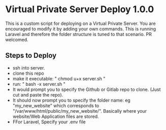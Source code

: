 # Virtual Private Server Deploy 1.0.0
This is a custom script for deploying on a Virtual Private Server. You are encouraged to modify it by adding your own commands. This is running Laravel and therefore the folder structure is tuned to that scenario. PR welcomed.

## Steps to Deploy 

- ssh into server. 
- clone this repo
- make it executable: " chmod u+x server.sh "
- run: " bash -x server.sh "
- It would prompt you to specify the Github or Gitlab repo to clone. (Just cut and paste the repo).
- It should now prompt you to specify the folder name: eg "my_new_website" which corresponds to "/var/www/html/public/my_new_website/". Basically where your website/Web Application files are stored.
- FFor Laravel, Specify your .env file


<!-- 
- Bullet point 3

Paragraph of text. Lorem ipsum dolor sit amet, consectetur adipiscing elit. Donec eget tincidunt massa. Integer in mauris est. Aenean sit amet elit nec sapien fringilla eleifend. In hac habitasse platea dictumst. Nam vitae lorem a nisl dictum tincidunt.

### Another subsection

1. Numbered item 1
2. Numbered item 2
3. Numbered item 3

Paragraph of text. Lorem ipsum dolor sit amet, consectetur adipiscing elit. Donec eget tincidunt massa. Integer in mauris est. Aenean sit amet elit nec sapien fringilla eleifend. In hac habitasse platea dictumst. Nam vitae lorem a nisl dictum tincidunt.

#### Sub-subsection

Paragraph of text. Lorem ipsum dolor sit amet, consectetur adipiscing elit. Donec eget tincidunt massa. Integer in mauris est. Aenean sit amet elit nec sapien fringilla eleifend. In hac habitasse platea dictumst. Nam vitae lorem a nisl dictum tincidunt.

##### Sub-sub-subsection

Paragraph of text. Lorem ipsum dolor sit amet, consectetur adipiscing elit. Donec eget tincidunt massa. Integer in mauris est. Aenean sit amet elit nec sapien fringilla eleifend. In hac habitasse platea dictumst. Nam vitae lorem a nisl dictum tincidunt. -->
